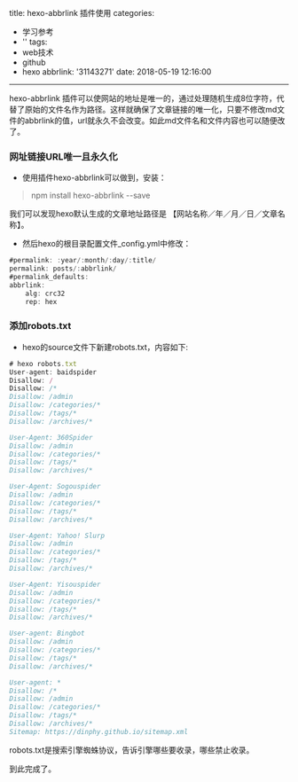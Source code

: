 title: hexo-abbrlink 插件使用
categories:
  - 学习参考
  - ''
tags:
  - web技术
  - github
  - hexo
abbrlink: '31143271'
date: 2018-05-19 12:16:00
---
hexo-abbrlink 插件可以使网站的地址是唯一的，通过处理随机生成8位字符，代替了原始的文件名作为路径。这样就确保了文章链接的唯一化，只要不修改md文件的abbrlink的值，url就永久不会改变。如此md文件名和文件内容也可以随便改了。

### 网址链接URL唯一且永久化

- 使用插件hexo-abbrlink可以做到，安装：
>npm install hexo-abbrlink --save

我们可以发现hexo默认生成的文章地址路径是 【网站名称／年／月／日／文章名称】。

- 然后hexo的根目录配置文件_config.yml中修改：

```js
#permalink: :year/:month/:day/:title/
permalink: posts/:abbrlink/
#permalink_defaults:
abbrlink:
	alg: crc32
	rep: hex
```


### 添加robots.txt

- hexo的source文件下新建robots.txt，内容如下:

```js
# hexo robots.txt
User-agent: baidspider
Disallow: /
Disallow: /*
Disallow: /admin
Disallow: /categories/*
Disallow: /tags/*
Disallow: /archives/*

User-Agent: 360Spider
Disallow: /admin
Disallow: /categories/*
Disallow: /tags/*
Disallow: /archives/*

User-Agent: Sogouspider
Disallow: /admin
Disallow: /categories/*
Disallow: /tags/*
Disallow: /archives/*

User-Agent: Yahoo! Slurp
Disallow: /admin
Disallow: /categories/*
Disallow: /tags/*
Disallow: /archives/*

User-Agent: Yisouspider
Disallow: /admin
Disallow: /categories/*
Disallow: /tags/*
Disallow: /archives/*

User-agent: Bingbot
Disallow: /admin
Disallow: /categories/*
Disallow: /tags/*
Disallow: /archives/*

User-agent: *
Disallow: /*
Disallow: /admin
Disallow: /categories/*
Disallow: /tags/*
Disallow: /archives/*
Sitemap: https://dinphy.github.io/sitemap.xml
```
robots.txt是搜索引擎蜘蛛协议，告诉引擎哪些要收录，哪些禁止收录。

到此完成了。
